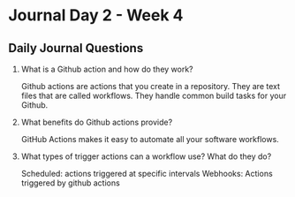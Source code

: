 # Journal Day 2 - Week 4

## Daily Journal Questions

1. What is a Github action and how do they work?

    Github actions are actions that you create in a repository. They are text files that are called workflows. They handle common build tasks for your Github.

2. What benefits do Github actions provide?

    GitHub Actions makes it easy to automate all your software workflows.

3. What types of trigger actions can a workflow use? What do they do?

    Scheduled: actions triggered at specific intervals
    Webhooks: Actions triggered by github actions